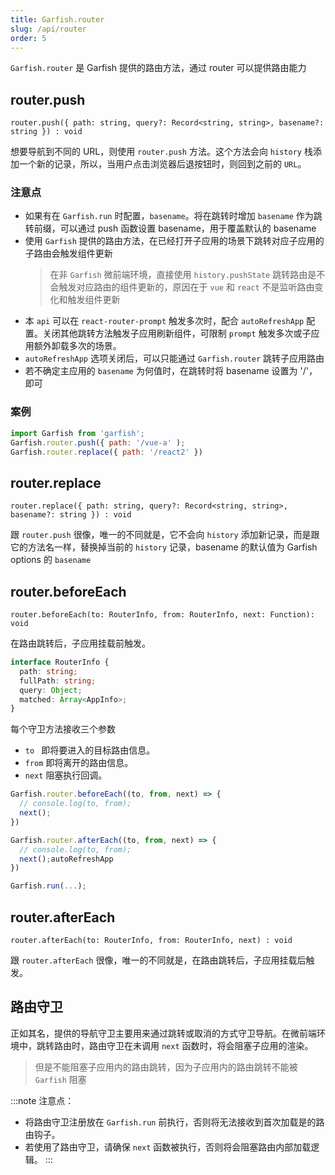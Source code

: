 ```yaml
---
title: Garfish.router
slug: /api/router
order: 5
---
```


`Garfish.router` 是 Garfish 提供的路由方法，通过 router 可以提供路由能力

## router.push

`router.push({ path: string, query?: Record<string, string>, basename?: string }) : void`<br />

想要导航到不同的 URL，则使用 `router.push` 方法。这个方法会向 `history` 栈添加一个新的记录，所以，当用户点击浏览器后退按钮时，则回到之前的 `URL`。

### 注意点

- 如果有在 `Garfish.run` 时配置，`basename`。将在跳转时增加 `basename` 作为跳转前缀，可以通过 push 函数设置 basename，用于覆盖默认的 basename
- 使用 `Garfish` 提供的路由方法，在已经打开子应用的场景下跳转对应子应用的子路由会触发组件更新
  > 在非 `Garfish` 微前端环境，直接使用 `history.pushState` 跳转路由是不会触发对应路由的组件更新的，原因在于 `vue` 和 `react` 不是监听路由变化和触发组件更新
- 本 `api` 可以在 `react-router-prompt` 触发多次时，配合 `autoRefreshApp` 配置。关闭其他跳转方法触发子应用刷新组件，可限制 `prompt` 触发多次或子应用额外卸载多次的场景。
- `autoRefreshApp` 选项关闭后，可以只能通过 `Garfish.router` 跳转子应用路由
- 若不确定主应用的 `basename` 为何值时，在跳转时将 basename 设置为 '/'，即可

### 案例

```js
import Garfish from 'garfish';
Garfish.router.push({ path: '/vue-a' );
Garfish.router.replace({ path: '/react2' })
```

## router.replace

`router.replace({ path: string, query?: Record<string, string>, basename?: string }) : void`

跟 `router.push` 很像，唯一的不同就是，它不会向 `history` 添加新记录，而是跟它的方法名一样，替换掉当前的 `history` 记录，basename 的默认值为 Garfish options 的 `basename`

## router.beforeEach

`router.beforeEach(to: RouterInfo, from: RouterInfo, next: Function): void`

在路由跳转后，子应用挂载前触发。

```ts
interface RouterInfo {
  path: string;
  fullPath: string;
  query: Object;
  matched: Array<AppInfo>;
}
```

每个守卫方法接收三个参数

- `to ` 即将要进入的目标路由信息。
- `from` 即将离开的路由信息。
- `next` 阻塞执行回调。

```js
Garfish.router.beforeEach((to, from, next) => {
  // console.log(to, from);
  next();
})

Garfish.router.afterEach((to, from, next) => {
  // console.log(to, from);
  next();autoRefreshApp
})

Garfish.run(...);
```

## router.afterEach

`router.afterEach(to: RouterInfo, from: RouterInfo, next) : void`

跟 `router.afterEach` 很像，唯一的不同就是，在路由跳转后，子应用挂载后触发。

## 路由守卫

正如其名，提供的导航守卫主要用来通过跳转或取消的方式守卫导航。在微前端环境中，跳转路由时，路由守卫在未调用 `next` 函数时，将会阻塞子应用的渲染。

> 但是不能阻塞子应用内的路由跳转，因为子应用内的路由跳转不能被 `Garfish` 阻塞

:::note 注意点：

- 将路由守卫注册放在 `Garfish.run` 前执行，否则将无法接收到首次加载是的路由钩子。
- 若使用了路由守卫，请确保 `next` 函数被执行，否则将会阻塞路由内部加载逻辑。
  :::
